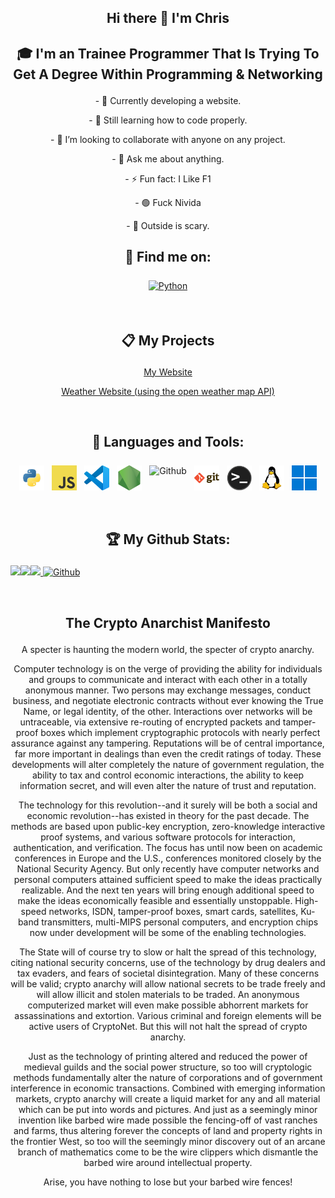 ## <p align="center"> Hi there 👋 I'm **Chris**


## <p align="center"> 🎓 I'm an Trainee Programmer That Is Trying To Get A Degree Within Programming & Networking

<p align="center">- 🔭 Currently developing a website.
<p align="center">- 🌱 Still learning how to code properly. 
<p align="center">- 👯 I’m looking to collaborate with anyone on any project.
<p align="center">- 💬 Ask me about anything.
<p align="center">- ⚡ Fun fact: I Like F1
<p align="center">- 🟢 Fuck Nivida
<p align="center">- 🌳 Outside is scary.

## <p align="center">📧 Find me on:

<p align="center">
 <a href="https://twitter.com/notdemonontwitch" target="_blank" rel="noopener noreferrer"> <img src="https://w7.pngwing.com/pngs/382/266/png-transparent-computer-icons-twitter-logo-logo-monochrome-black.png" alt="Python" height="40" style="vertical-align:top; margin:4px"></a>
</p>

<br />

## <p align="center">📋 My Projects

<p align="center"> <a href="https://notdemon.xyz">My Website</a>
<p align="center"> <a href="https://projects.notdemon.xyz/weatherapp/index.html">Weather Website (using the open weather map API)</a>

</p>

<br />

## <p align="center"> 🧰 Languages and Tools:
<p align="center">
<img src="https://raw.githubusercontent.com/github/explore/80688e429a7d4ef2fca1e82350fe8e3517d3494d/topics/python/python.png" alt="Python" height="40" style="vertical-align:top; margin:4px">
<img src="https://raw.githubusercontent.com/github/explore/80688e429a7d4ef2fca1e82350fe8e3517d3494d/topics/javascript/javascript.png" alt="Javascript" height="40" style="vertical-align:top; margin:4px">
<img src="https://raw.githubusercontent.com/github/explore/80688e429a7d4ef2fca1e82350fe8e3517d3494d/topics/visual-studio-code/visual-studio-code.png" alt="VS Code" height="40" style="vertical-align:top; margin:4px">
<img src="https://raw.githubusercontent.com/github/explore/80688e429a7d4ef2fca1e82350fe8e3517d3494d/topics/nodejs/nodejs.png" alt="NodeJS" height="40" style="vertical-align:top; margin:4px">
<img src="https://avatars.githubusercontent.com/u/26377421?v=4" alt="Github" height="40" style="vertical-align:top; margin:4px">
<img src="https://raw.githubusercontent.com/github/explore/80688e429a7d4ef2fca1e82350fe8e3517d3494d/topics/git/git.png" alt="Git" height="40" style="vertical-align:top; margin:4px">
<img src="https://raw.githubusercontent.com/github/explore/80688e429a7d4ef2fca1e82350fe8e3517d3494d/topics/terminal/terminal.png" alt="Terminal" height="40" style="vertical-align:top; margin:4px">
<img src="https://raw.githubusercontent.com/github/explore/80688e429a7d4ef2fca1e82350fe8e3517d3494d/topics/linux/linux.png" alt="Linux" height="40" style="vertical-align:top; margin:4px" alt="Windows" height="40" style="vertical-align:top; margin:4px">
<img src="https://raw.githubusercontent.com/github/explore/80688e429a7d4ef2fca1e82350fe8e3517d3494d/topics/windows/windows.png" alt="Windows" height="40" style="vertical-align:top; margin:4px">

</p>

<br />

## <p align="center"> 🏆 My Github Stats:
<p align="center">
<div>
<a href="https://github-readme-stats.vercel.app/api?username=ChrisOnGithubWasntAvailable&theme=synthwave">
  <img  align="left" src="https://github-readme-stats.vercel.app/api?username=ChrisOnGithubWasntAvailable&count_private=true&show_icons=true&theme=synthwave" />
</a>
<a href="https://github-readme-stats.vercel.app/api/top-langs/?username=ChrisOnGithubWasntAvailable&hide=php&theme=synthwave">
  <img align="left" src="https://github-readme-stats.vercel.app/api/top-langs/?username=ChrisOnGithubWasntAvailable&hide=php&theme=synthwave" />
 
 ![](https://visitor-badge.laobi.icu/badge?page_id=ChrisOnGithubWasntAvailable.ChrisOnGithubWasntAvailable) [![Github](https://img.shields.io/github/followers/ChrisOnGithubWasntAvailable?label=Followers&logo=Github)](https://github.com/ChrisOnGithubWasntAvailable)

</p>
 
 <br />
 
## <p align="center">The Crypto Anarchist Manifesto
<p align="center">
 A specter is haunting the modern world, the specter of crypto anarchy.

<p align="center"> Computer technology is on the verge of providing the ability for individuals and groups to communicate and interact with each other in a totally anonymous manner. Two persons may exchange messages, conduct business, and negotiate electronic contracts without ever knowing the True Name, or legal identity, of the other. Interactions over networks will be untraceable, via extensive re-routing of encrypted packets and tamper-proof boxes which implement cryptographic protocols with nearly perfect assurance against any tampering. Reputations will be of central importance, far more important in dealings than even the credit ratings of today. These developments will alter completely the nature of government regulation, the ability to tax and control economic interactions, the ability to keep information secret, and will even alter the nature of trust and reputation.

<p align="center"> The technology for this revolution--and it surely will be both a social and economic revolution--has existed in theory for the past decade. The methods are based upon public-key encryption, zero-knowledge interactive proof systems, and various software protocols for interaction, authentication, and verification. The focus has until now been on academic conferences in Europe and the U.S., conferences monitored closely by the National Security Agency. But only recently have computer networks and personal computers attained sufficient speed to make the ideas practically realizable. And the next ten years will bring enough additional speed to make the ideas economically feasible and essentially unstoppable. High-speed networks, ISDN, tamper-proof boxes, smart cards, satellites, Ku-band transmitters, multi-MIPS personal computers, and encryption chips now under development will be some of the enabling technologies.

<p align="center"> The State will of course try to slow or halt the spread of this technology, citing national security concerns, use of the technology by drug dealers and tax evaders, and fears of societal disintegration. Many of these concerns will be valid; crypto anarchy will allow national secrets to be trade freely and will allow illicit and stolen materials to be traded. An anonymous computerized market will even make possible abhorrent markets for assassinations and extortion. Various criminal and foreign elements will be active users of CryptoNet. But this will not halt the spread of crypto anarchy.

<p align="center"> Just as the technology of printing altered and reduced the power of medieval guilds and the social power structure, so too will cryptologic methods fundamentally alter the nature of corporations and of government interference in economic transactions. Combined with emerging information markets, crypto anarchy will create a liquid market for any and all material which can be put into words and pictures. And just as a seemingly minor invention like barbed wire made possible the fencing-off of vast ranches and farms, thus altering forever the concepts of land and property rights in the frontier West, so too will the seemingly minor discovery out of an arcane branch of mathematics come to be the wire clippers which dismantle the barbed wire around intellectual property.

<p align="center"> Arise, you have nothing to lose but your barbed wire fences! 

 </p>
 


</div>

